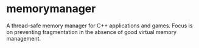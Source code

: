 # memorymanager
A thread-safe memory manager for C++ applications and games. Focus is on preventing fragmentation in the absence of good virtual memory management.
